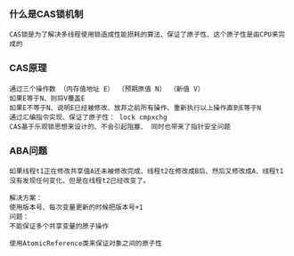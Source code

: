 ### 什么是CAS锁机制
    CAS锁是为了解决多线程使用锁造成性能损耗的算法、保证了原子性、这个原子性是由CPU来完成的

### CAS原理
    通过三个操作数 （内存值地址 E） （预期原值 N） （新值 V）
    如果E等于N、则将V覆盖E
    如果E不等于N、说明E已经被修改、放弃之前所有操作、重新执行以上操作直到E等于N
    通过汇编指令实现、保证了原子性： lock cmpxchg 
    CAS基于乐观锁思想来设计的、不会引起阻塞、 同时也带来了指针安全问题

### ABA问题
    如果线程t1正在修改共享值A还未被修改完成、线程t2在修改成B后、然后又修改成A、线程t1没有发现任何变化、但是在线程t2已经改变了。

    解决方案：
    使用版本号、每次变量更新的时候把版本号+1
    问题：
    不能保证多个共享变量的原子操作

    使用AtomicReference类来保证对象之间的原子性
